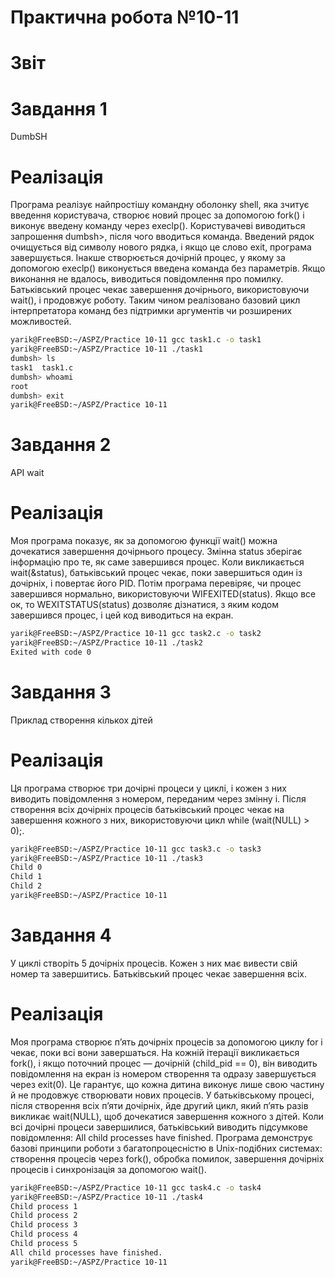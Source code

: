 # Практична робота №10-11 
# Звіт
# Завдання 1
DumbSH
# Реалізація
Програма реалізує найпростішу командну оболонку shell, яка зчитує введення користувача, створює новий процес за допомогою fork() і виконує введену команду через execlp(). Користувачеві виводиться запрошення dumbsh>, після чого вводиться команда. Введений рядок очищується від символу нового рядка, і якщо це слово exit, програма завершується. Інакше створюється дочірній процес, у якому за допомогою execlp() виконується введена команда без параметрів. Якщо виконання не вдалось, виводиться повідомлення про помилку. Батьківський процес чекає завершення дочірнього, використовуючи wait(), і продовжує роботу. Таким чином реалізовано базовий цикл інтерпретатора команд без підтримки аргументів чи розширених можливостей.
```bash
yarik@FreeBSD:~/ASPZ/Practice 10-11 gcc task1.c -o task1
yarik@FreeBSD:~/ASPZ/Practice 10-11 ./task1
dumbsh> ls
task1  task1.c
dumbsh> whoami
root
dumbsh> exit
yarik@FreeBSD:~/ASPZ/Practice 10-11
```
# Завдання 2
API wait
# Реалізація
Моя програма показує, як за допомогою функції wait() можна дочекатися завершення дочірнього процесу. Змінна status зберігає інформацію про те, як саме завершився процес. Коли викликається wait(&status), батьківський процес чекає, поки завершиться один із дочірніх, і повертає його PID. Потім програма перевіряє, чи процес завершився нормально, використовуючи WIFEXITED(status). Якщо все ок, то WEXITSTATUS(status) дозволяє дізнатися, з яким кодом завершився процес, і цей код виводиться на екран.
```bash
yarik@FreeBSD:~/ASPZ/Practice 10-11 gcc task2.c -o task2 
yarik@FreeBSD:~/ASPZ/Practice 10-11 ./task2 
Exited with code 0
```
# Завдання 3
Приклад створення кількох дітей
# Реалізація
Ця програма створює три дочірні процеси у циклі, і кожен з них виводить повідомлення з номером, переданим через змінну i. Після створення всіх дочірніх процесів батьківський процес чекає на завершення кожного з них, використовуючи цикл while (wait(NULL) > 0);.
```bash
yarik@FreeBSD:~/ASPZ/Practice 10-11 gcc task3.c -o task3
yarik@FreeBSD:~/ASPZ/Practice 10-11 ./task3
Child 0
Child 1
Child 2
yarik@FreeBSD:~/ASPZ/Practice 10-11
```
# Завдання 4
У циклі створіть 5 дочірніх процесів. Кожен з них має вивести свій номер та завершитись. Батьківський процес чекає завершення всіх.
# Реалізація
Моя програма створює п’ять дочірніх процесів за допомогою циклу for і чекає, поки всі вони завершаться. На кожній ітерації викликається fork(), і якщо поточний процес — дочірній (child_pid == 0), він виводить повідомлення на екран із номером створення та одразу завершується через exit(0). Це гарантує, що кожна дитина виконує лише свою частину й не продовжує створювати нових процесів.
У батьківському процесі, після створення всіх п’яти дочірніх, йде другий цикл, який п’ять разів викликає wait(NULL), щоб дочекатися завершення кожного з дітей. Коли всі дочірні процеси завершилися, батьківський виводить підсумкове повідомлення: All child processes have finished. Програма демонструє базові принципи роботи з багатопроцесністю в Unix-подібних системах: створення процесів через fork(), обробка помилок, завершення дочірніх процесів і синхронізація за допомогою wait().
```bash
yarik@FreeBSD:~/ASPZ/Practice 10-11 gcc task4.c -o task4
yarik@FreeBSD:~/ASPZ/Practice 10-11 ./task4
Child process 1
Child process 2
Child process 3
Child process 4
Child process 5
All child processes have finished.
yarik@FreeBSD:~/ASPZ/Practice 10-11
```

